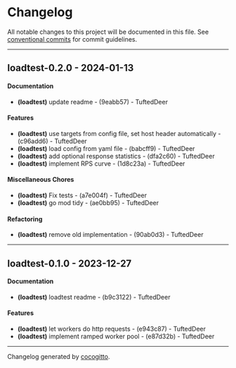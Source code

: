 # Changelog
All notable changes to this project will be documented in this file. See [conventional commits](https://www.conventionalcommits.org/) for commit guidelines.

- - -
## loadtest-0.2.0 - 2024-01-13
#### Documentation
- **(loadtest)** update readme - (9eabb57) - TuftedDeer
#### Features
- **(loadtest)** use targets from config file, set host header automatically - (c96add6) - TuftedDeer
- **(loadtest)** load config from yaml file - (babcff9) - TuftedDeer
- **(loadtest)** add optional response statistics - (dfa2c60) - TuftedDeer
- **(loadtest)** implement RPS curve - (1d8c23a) - TuftedDeer
#### Miscellaneous Chores
- **(loadtest)** Fix tests - (a7e004f) - TuftedDeer
- **(loadtest)** go mod tidy - (ae0bb95) - TuftedDeer
#### Refactoring
- **(loadtest)** remove old implementation - (90ab0d3) - TuftedDeer

- - -

## loadtest-0.1.0 - 2023-12-27
#### Documentation
- **(loadtest)** loadtest readme - (b9c3122) - TuftedDeer
#### Features
- **(loadtest)** let workers do http requests - (e943c87) - TuftedDeer
- **(loadtest)** implement ramped worker pool - (e87d32b) - TuftedDeer

- - -

Changelog generated by [cocogitto](https://github.com/cocogitto/cocogitto).